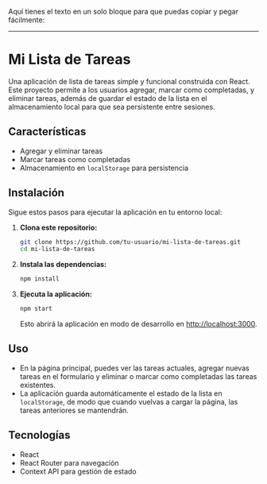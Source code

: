Aquí tienes el texto en un solo bloque para que puedas copiar y pegar fácilmente:

---

# Mi Lista de Tareas

Una aplicación de lista de tareas simple y funcional construida con React. Este proyecto permite a los usuarios agregar, marcar como completadas, y eliminar tareas, además de guardar el estado de la lista en el almacenamiento local para que sea persistente entre sesiones.

## Características

- Agregar y eliminar tareas
- Marcar tareas como completadas
- Almacenamiento en `localStorage` para persistencia

## Instalación

Sigue estos pasos para ejecutar la aplicación en tu entorno local:

1. **Clona este repositorio:**

   ```bash
   git clone https://github.com/tu-usuario/mi-lista-de-tareas.git
   cd mi-lista-de-tareas
   ```

2. **Instala las dependencias:**

   ```bash
   npm install
   ```

3. **Ejecuta la aplicación:**

   ```bash
   npm start
   ```

   Esto abrirá la aplicación en modo de desarrollo en [http://localhost:3000](http://localhost:3000).

## Uso

- En la página principal, puedes ver las tareas actuales, agregar nuevas tareas en el formulario y eliminar o marcar como completadas las tareas existentes.
- La aplicación guarda automáticamente el estado de la lista en `localStorage`, de modo que cuando vuelvas a cargar la página, las tareas anteriores se mantendrán.

## Tecnologías

- React
- React Router para navegación
- Context API para gestión de estado
